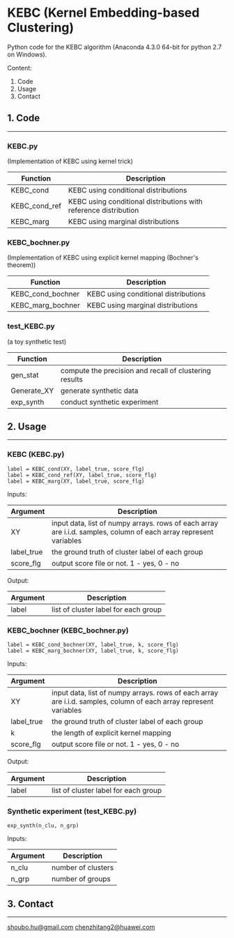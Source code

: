 # KEBC (Kernel Embedding-based Clustering)

Python code for the KEBC algorithm (Anaconda 4.3.0 64-bit for python 2.7 on Windows).

Content:
1. Code
2. Usage
3. Contact


## 1. Code 
-----

### KEBC.py
(Implementation of KEBC using kernel trick)

| Function  | Description  |
|---|---|
|KEBC_cond | KEBC using conditional distributions|
|KEBC_cond_ref |  KEBC using conditional distributions with reference distribution|
|KEBC_marg | KEBC using marginal distributions|

### KEBC_bochner.py
(Implementation of KEBC using explicit kernel mapping (Bochner's theorem))

| Function  | Description  |
|---|---|
|KEBC_cond_bochner | KEBC using conditional distributions|
|KEBC_marg_bochner | KEBC using marginal distributions|

### test_KEBC.py
(a toy synthetic test)

| Function  | Description  |
|---|---|
|gen_stat | compute the precision and recall of clustering results|
|Generate_XY  |  generate synthetic data|
|exp_synth | conduct synthetic experiment|

## 2. Usage
-----

### KEBC (KEBC.py)

~~~~
label = KEBC_cond(XY, label_true, score_flg)
label = KEBC_cond_ref(XY, label_true, score_flg)
label = KEBC_marg(XY, label_true, score_flg)
~~~~

Inputs:

| Argument  | Description  |
|---|---|
|XY | input data, list of numpy arrays. rows of each array are i.i.d. samples, column of each array represent variables|
|label_true |  the ground truth of cluster label of each group|
|score_flg | output score file or not. 1 - yes, 0 - no|

Output:

| Argument  | Description  |
|---|---|
|label   |    list of cluster label for each group|

### KEBC_bochner (KEBC_bochner.py)

~~~~
label = KEBC_cond_bochner(XY, label_true, k, score_flg)
label = KEBC_marg_bochner(XY, label_true, k, score_flg)
~~~~

Inputs:

| Argument  | Description  |
|---|---|
|XY | input data, list of numpy arrays. rows of each array are i.i.d. samples, column of each array represent variables|
|label_true |  the ground truth of cluster label of each group|
|k |  the length of explicit kernel mapping|
|score_flg | output score file or not. 1 - yes, 0 - no|

Output:

| Argument  | Description  |
|---|---|
|label   |    list of cluster label for each group|

### Synthetic experiment (test_KEBC.py)

~~~~
exp_synth(n_clu, n_grp)
~~~~

Inputs:

| Argument  | Description  |
|---|---|
|n_clu |    number of clusters|
|n_grp |    number of groups|


## 3. Contact
-----
<shoubo.hu@gmail.com>
<chenzhitang2@huawei.com>
